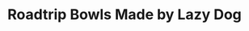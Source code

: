 ---
layout: place
title: "Roadtrip Bowls Made by Lazy Dog"
permalink: /texas/dallas/roadtrip-bowls-made-by-lazy-dog.html
stateAbbr: TX
stateName: Texas
cityName: Dallas
place_id: ChIJ61oqk1ghTIYRXTvHRuwQvMI
photos:
  - name: >-
      places/ChIJ61oqk1ghTIYRXTvHRuwQvMI/photos/AeeoHcLHtTR2rZ9T-6knsKBmJsBaCyME2exqvLs2KeU7bA7zIgBriubC_buKhvArnmft7rz-5tFhZYxgJF91lRXBPbKZS70W2hbLZF9mQR6CKuUOTGYQF9pTfqgSJMpgWrdYfLKQSDJSvSezEKnuajYGguQxX6YnZ6bQwdKk83nu5XyPHrOayb3eNFa26sqD0cSHwGFY5ldCiAdMGe5hK1PzDnC6UrDvkU9zq2gb1mV5uQaOU17_xTZEh80h3cbaw8VOfjyYhxVcKYiVozlGRo3joX42FKGrAayfgFWRosJ_D_YKJg
    widthPx: 1080
    heightPx: 608
    authorAttributions:
      - displayName: Roadtrip Bowls Made by Lazy Dog
        uri: https://maps.google.com/maps/contrib/105550632788096299359
        photoUri: >-
          https://lh3.googleusercontent.com/a-/ALV-UjWXlK8QpYKvZ2PTjcbe5pWw5eYzWKtD5xoOAATNPx7TihCjkbw=s100-p-k-no-mo
    flagContentUri: >-
      https://www.google.com/local/imagery/report/?cb_client=maps_api_places.places_api&image_key=!1e10!2sAF1QipNkBCbLjivVwWMaOJdR15FTeW7iqB_GWxqSHY2u&hl=en-US
    googleMapsUri: >-
      https://www.google.com/maps/place//data=!3m4!1e2!3m2!1sAF1QipNkBCbLjivVwWMaOJdR15FTeW7iqB_GWxqSHY2u!2e10!4m2!3m1!1s0x864c2158932a5aeb:0xc2bc10ec46c73b5d
  - name: >-
      places/ChIJ61oqk1ghTIYRXTvHRuwQvMI/photos/AeeoHcJCzE5pWzTxamb6zpQjLsWEWqjLp4RnhdWY3DAWDXkdRaOaLYbr_zTpmfWIGwscm-pertH1KT1oK-BAF1E4octXRFFqvJ3vY9uedcTLQzOEw-MaiCop0myTXmx0TM2rsYmln9GFO6-rbpDLwxZSqAL74q4Aab2JclMqiekJ--yO1JWfnendtpNLaw90M-sF-I4hfKrZ0jyUo4ou_JSg1bGpumhc9zCLiGODdGM9QvOGfWv-s9YpeUVBd-jFLN8pLhW2mRwJFJy9Tmv0WgSC3CfG6mcVlwHpB08HysOBA2uKGg
    widthPx: 1080
    heightPx: 1080
    authorAttributions:
      - displayName: Roadtrip Bowls Made by Lazy Dog
        uri: https://maps.google.com/maps/contrib/105550632788096299359
        photoUri: >-
          https://lh3.googleusercontent.com/a-/ALV-UjWXlK8QpYKvZ2PTjcbe5pWw5eYzWKtD5xoOAATNPx7TihCjkbw=s100-p-k-no-mo
    flagContentUri: >-
      https://www.google.com/local/imagery/report/?cb_client=maps_api_places.places_api&image_key=!1e10!2sAF1QipMVjg8mmJ2rKFvmS0u1FLKmzu8ACA5qIk_nsnpW&hl=en-US
    googleMapsUri: >-
      https://www.google.com/maps/place//data=!3m4!1e2!3m2!1sAF1QipMVjg8mmJ2rKFvmS0u1FLKmzu8ACA5qIk_nsnpW!2e10!4m2!3m1!1s0x864c2158932a5aeb:0xc2bc10ec46c73b5d
  - name: >-
      places/ChIJ61oqk1ghTIYRXTvHRuwQvMI/photos/AeeoHcIokVdyPtD71xaJhtVq4wPAhy_tIre4gYZqMGj2xPZSU5iISIv_yVRitefhPPCY2O5LIRhgh5S4O9cN5QFlAivsx0sq_l634xVJyEtrBkVlehYFnJw65YopvhJNtAAFj2_rxsJ1obXfJDqykJIp6ap7RJrz-s_zekrEWBlOQxMZuUBsFEGn54nsq_J-59SeboDusAOURJMB6PCJkKv2VLlBM7VpPj89lbIiBu--pID1fQAKwHC4mbzEXMBvh-pwac_MKc7HIkwvJLnnjYBjo8-QuHrNaWI7tFnuPc8oBj3d3w
    widthPx: 1080
    heightPx: 1080
    authorAttributions:
      - displayName: Roadtrip Bowls Made by Lazy Dog
        uri: https://maps.google.com/maps/contrib/105550632788096299359
        photoUri: >-
          https://lh3.googleusercontent.com/a-/ALV-UjWXlK8QpYKvZ2PTjcbe5pWw5eYzWKtD5xoOAATNPx7TihCjkbw=s100-p-k-no-mo
    flagContentUri: >-
      https://www.google.com/local/imagery/report/?cb_client=maps_api_places.places_api&image_key=!1e10!2sAF1QipNbbYQY9gZDBx1mu9JgTl8Cs5ZJ73PXOjAjuFZH&hl=en-US
    googleMapsUri: >-
      https://www.google.com/maps/place//data=!3m4!1e2!3m2!1sAF1QipNbbYQY9gZDBx1mu9JgTl8Cs5ZJ73PXOjAjuFZH!2e10!4m2!3m1!1s0x864c2158932a5aeb:0xc2bc10ec46c73b5d
  - name: >-
      places/ChIJ61oqk1ghTIYRXTvHRuwQvMI/photos/AeeoHcKVf-1CGLWl7fXq9_wHRMViLPp_09-mqacSd-bhnZseq_38FFwtdt0KKNxI70tw2-Z1Nj1pH2SBlq0KOgKwXVdUgeJ4daYJMQRATEOgHcjQ7U-WmVCEEP6zIIJkkVULp94DIFa2bRv6sX5P-h1zoOcTRSQXaSJo3Bp1lo0D4pMRigweaM67q028HDdW9c2vj4maTkcf6LAhA9KqFU-ZL3gnFNm2GeV1Bs3YIblK8fQYRtUoAgGTE08XU79idSzy_2gOk_K_A_sJC_k7J7AKdp-fG71Fiin_IZuRv1WH_JIpEQ
    widthPx: 1080
    heightPx: 1080
    authorAttributions:
      - displayName: Roadtrip Bowls Made by Lazy Dog
        uri: https://maps.google.com/maps/contrib/105550632788096299359
        photoUri: >-
          https://lh3.googleusercontent.com/a-/ALV-UjWXlK8QpYKvZ2PTjcbe5pWw5eYzWKtD5xoOAATNPx7TihCjkbw=s100-p-k-no-mo
    flagContentUri: >-
      https://www.google.com/local/imagery/report/?cb_client=maps_api_places.places_api&image_key=!1e10!2sAF1QipPS-_tn8iG_0WwLqFWJWP8CtEiZy_N3kgJingF-&hl=en-US
    googleMapsUri: >-
      https://www.google.com/maps/place//data=!3m4!1e2!3m2!1sAF1QipPS-_tn8iG_0WwLqFWJWP8CtEiZy_N3kgJingF-!2e10!4m2!3m1!1s0x864c2158932a5aeb:0xc2bc10ec46c73b5d
  - name: >-
      places/ChIJ61oqk1ghTIYRXTvHRuwQvMI/photos/AeeoHcIBPfOmeU6IpbROA60sCIjyBZSVzJsJxw17kSmSmRKkWNRVZJhlSW04JT5h2U5kCE912nPfb2fuTaVeLIb4oMnHPtfLX1q_iKvoRmiNaS0Bv3BriUrM1_L6sMvOIJUFgQkB3s2pKhVco2ZdLOsgTPuaPdOCfMdXSKm5zTMfyhbMAMchawl8U9u4KRSuQhcZ7Y7JbYwWDGiseqdd0UDUi3tOcBFTGvLSZyEthNNzVx_IpCwcRAIwywLdAQEoHcB6k8azQSuH1Q_haCFkE5KNDX88MzJ0hPbrzARI9qQRUBiTPQ
    widthPx: 1080
    heightPx: 1080
    authorAttributions:
      - displayName: Roadtrip Bowls Made by Lazy Dog
        uri: https://maps.google.com/maps/contrib/105550632788096299359
        photoUri: >-
          https://lh3.googleusercontent.com/a-/ALV-UjWXlK8QpYKvZ2PTjcbe5pWw5eYzWKtD5xoOAATNPx7TihCjkbw=s100-p-k-no-mo
    flagContentUri: >-
      https://www.google.com/local/imagery/report/?cb_client=maps_api_places.places_api&image_key=!1e10!2sAF1QipNA4wcDxPt74hhmk1GiSsG802-snQn_H1J-bw-c&hl=en-US
    googleMapsUri: >-
      https://www.google.com/maps/place//data=!3m4!1e2!3m2!1sAF1QipNA4wcDxPt74hhmk1GiSsG802-snQn_H1J-bw-c!2e10!4m2!3m1!1s0x864c2158932a5aeb:0xc2bc10ec46c73b5d
  - name: >-
      places/ChIJ61oqk1ghTIYRXTvHRuwQvMI/photos/AeeoHcLiXmUgDKnvKbByWnWzvasm9XqDkcGhnVblHvTrtPGp72LcEoJd9UqcE6Zz4Q5O3orOSOp8Brmd7gMFO3V4K5IEXVMbYc1YyQnuj9jsp05s9bC22Q6QPXadP1K0v67WwTFo53hKRSQ6SNIXLHd0xe6wePv9AlnYapZ6m6zBEwAo2pTREH4pXw0-GN3-sPD-DxFyHNfoGWZWvyWJCi31wyu_AMDkW79ViB1Nous8RCSnYL0I-8Pqc_4dfIcEykBixAAdocE1xwR-A9TQBTomMFupIx-pWTJKX_DiabA2Ac9fSA
    widthPx: 1080
    heightPx: 1080
    authorAttributions:
      - displayName: Roadtrip Bowls Made by Lazy Dog
        uri: https://maps.google.com/maps/contrib/105550632788096299359
        photoUri: >-
          https://lh3.googleusercontent.com/a-/ALV-UjWXlK8QpYKvZ2PTjcbe5pWw5eYzWKtD5xoOAATNPx7TihCjkbw=s100-p-k-no-mo
    flagContentUri: >-
      https://www.google.com/local/imagery/report/?cb_client=maps_api_places.places_api&image_key=!1e10!2sAF1QipOwV0p_8Q1bpYYaCAHo4_borxIhJx20KGcJ77yC&hl=en-US
    googleMapsUri: >-
      https://www.google.com/maps/place//data=!3m4!1e2!3m2!1sAF1QipOwV0p_8Q1bpYYaCAHo4_borxIhJx20KGcJ77yC!2e10!4m2!3m1!1s0x864c2158932a5aeb:0xc2bc10ec46c73b5d
  - name: >-
      places/ChIJ61oqk1ghTIYRXTvHRuwQvMI/photos/AeeoHcKmgKv8FDqyd1IiS25DuAqxeXwFSmQUZn02UQWj4h5OJ_bQINQ4EdOG6cDma5uQTGCD93Zc-E6sfBHkjdQ1aFVEx9v-nGKc3WTTEm3L3x5opD_szdJeC7gt-MhtbzokXAQB6XUD6Kbwo8zVLIvulCOWrtF6nkf0JTOSssRUF0tmR2rOggSLQ4Z4oNvW5YHrqmJXZMS133lxKpLCkbmAOXSNb2ZZHG0JQwtEh4apshGrVwZ8jFDwShqpyo2BsqWPRNi3w_Fnyk0nGF-UWc93-BBzWL2jNOqigyTr5xkIR3NMhg
    widthPx: 1080
    heightPx: 1080
    authorAttributions:
      - displayName: Roadtrip Bowls Made by Lazy Dog
        uri: https://maps.google.com/maps/contrib/105550632788096299359
        photoUri: >-
          https://lh3.googleusercontent.com/a-/ALV-UjWXlK8QpYKvZ2PTjcbe5pWw5eYzWKtD5xoOAATNPx7TihCjkbw=s100-p-k-no-mo
    flagContentUri: >-
      https://www.google.com/local/imagery/report/?cb_client=maps_api_places.places_api&image_key=!1e10!2sAF1QipMoGRfHbmuPkXOXYOASjgXqnhfCanI_QSCI47W_&hl=en-US
    googleMapsUri: >-
      https://www.google.com/maps/place//data=!3m4!1e2!3m2!1sAF1QipMoGRfHbmuPkXOXYOASjgXqnhfCanI_QSCI47W_!2e10!4m2!3m1!1s0x864c2158932a5aeb:0xc2bc10ec46c73b5d
  - name: >-
      places/ChIJ61oqk1ghTIYRXTvHRuwQvMI/photos/AeeoHcJb_FsAJTdtuC2DPNLbPfbYz1y4At7O9zyR8poLO6pavNv9ohJYUyM2jG-HfTW9mMF0rI0Xa0lOMljoa6fWl3v2LHnnCQ0ufRmXpbx4KPMrQhudiMIW8kcOwGzK2ljxrQgaEt0yyWk3SNo0kOcdlIAcUCYq56g704pPgDqgJHCuBZbiuIjsr3L95c1bRc4hEU6Si7D6KSIoH_LQ3WIaayqdR2uouTDS7YBxhSJy5muqaYOn3IsmpE4x73jDVbU5JAiECYzaURbTpk78ieIJkx2Mv4i-op6BWpFZTZ_sdK3ONIlKbP674CrgD0b5BUDXg2JAYvgyB5b3xG3PeFUbEOt8gB0Jo-NEiOGnw1E6WQt1aALmPY3ztKEkvFbZzIT92j730lzylrwzINeVNQ9aBXpNjJnlbQFCIL53zacr_S8
    widthPx: 2160
    heightPx: 3840
    authorAttributions:
      - displayName: NATURALLY DAY’S EYE
        uri: https://maps.google.com/maps/contrib/116413193789711286408
        photoUri: >-
          https://lh3.googleusercontent.com/a-/ALV-UjUb73zuJGJyAlwNLPNm0bLYv2VIhqNIrjg1AVXkjpLUII1038wI=s100-p-k-no-mo
    flagContentUri: >-
      https://www.google.com/local/imagery/report/?cb_client=maps_api_places.places_api&image_key=!1e10!2sCIHM0ogKEICAgIDhl6T5Rw&hl=en-US
    googleMapsUri: >-
      https://www.google.com/maps/place//data=!3m4!1e2!3m2!1sCIHM0ogKEICAgIDhl6T5Rw!2e10!4m2!3m1!1s0x864c2158932a5aeb:0xc2bc10ec46c73b5d
  - name: >-
      places/ChIJ61oqk1ghTIYRXTvHRuwQvMI/photos/AeeoHcKtkFTV67SFLe7XGw33aPiRid4k0iioHCXA37yPcNxpjDREBNjs1PWqiyGpWue0bMbdFHm3YUNalwUuVq5JeEO1M212JPw0s6xnNhlHIWzXZ8Oj8KBR9wJ6O7wynTQ2_ZuQd17aQktnTFQ81KhO4VvgPMP_BdHwLnOrwzx3WUPEFCSVX5X-AaD6nwobPpwAtE9k06VQZ1TqB5nwTj9H1gnyVIuwhbVaxXRMI2wC8lhZvt1GdMH6XQ6k-XhBBfxhXybyGp7iboSPHRIGj0qxapU2YbWQfGw2R50WVMK6JWWsbocgoZzQIoJ69Xp8r183xxP66NobOjeusLJY5zHWQp_uR-G1Umj9a94YNYa1G1ofRo-TLJaQw1QN8MSX2I3j2Zit1iPA2ZSlPEKsBx8_Zs9X90uxQ82dutkZd7kwGPch9J6t
    widthPx: 2268
    heightPx: 4032
    authorAttributions:
      - displayName: NATURALLY DAY’S EYE
        uri: https://maps.google.com/maps/contrib/116413193789711286408
        photoUri: >-
          https://lh3.googleusercontent.com/a-/ALV-UjUb73zuJGJyAlwNLPNm0bLYv2VIhqNIrjg1AVXkjpLUII1038wI=s100-p-k-no-mo
    flagContentUri: >-
      https://www.google.com/local/imagery/report/?cb_client=maps_api_places.places_api&image_key=!1e10!2sCIHM0ogKEICAgIDhl6T55wE&hl=en-US
    googleMapsUri: >-
      https://www.google.com/maps/place//data=!3m4!1e2!3m2!1sCIHM0ogKEICAgIDhl6T55wE!2e10!4m2!3m1!1s0x864c2158932a5aeb:0xc2bc10ec46c73b5d
  - name: >-
      places/ChIJ61oqk1ghTIYRXTvHRuwQvMI/photos/AeeoHcKli7z9-b9abRadQ3BUBuAgH-PACW29Jidn-DHn2yHWrg2HQWh4UovbNB2wt51rF0bkIqySwK4T7lbo8WTnyVIH5coVADnFRIKCIk6B4iWCMShK4Nbt2UFyPZeERsSEsW5E-l8_95aY_IEN79xud9tQ349QDhFroZOxFs0ARia7cAWBArtD5RLXLFBHU1ZESrTom2S9ngDlxHhR5QdZV-wcYk4zw60MHI61W3P13aSNrc3C__B8bMK52YtPIngc8dLwPXrlVXjPA2A6xDLY9d1_irShBEy0hdU4D71jmigWe-KnKD-89tn67FTfXouxJC4p3F_jXtjspQoXuPFQrTw3HNOaPwHLdWVBFg0jYCQDrtBvXxCMONKvinPm6Uka5sJTNHeu-xvm0nBNdys55ef77XgBjz6a7DlIoEsYfE2vBQ
    widthPx: 2268
    heightPx: 4032
    authorAttributions:
      - displayName: NATURALLY DAY’S EYE
        uri: https://maps.google.com/maps/contrib/116413193789711286408
        photoUri: >-
          https://lh3.googleusercontent.com/a-/ALV-UjUb73zuJGJyAlwNLPNm0bLYv2VIhqNIrjg1AVXkjpLUII1038wI=s100-p-k-no-mo
    flagContentUri: >-
      https://www.google.com/local/imagery/report/?cb_client=maps_api_places.places_api&image_key=!1e10!2sCIHM0ogKEICAgIDhl6T5Fw&hl=en-US
    googleMapsUri: >-
      https://www.google.com/maps/place//data=!3m4!1e2!3m2!1sCIHM0ogKEICAgIDhl6T5Fw!2e10!4m2!3m1!1s0x864c2158932a5aeb:0xc2bc10ec46c73b5d
address: 5100 Belt Line Rd Suite 500, Dallas, TX 75254, USA
street: 5100 Belt Line Rd Suite 500
city: Dallas
state: TX
zip: '75254'
country: USA
neighborhood: null
latitude: '32.951431'
longitude: '-96.820854'
accessibility_options:
  wheelchairAccessibleParking: true
  wheelchairAccessibleEntrance: true
  wheelchairAccessibleRestroom: true
  wheelchairAccessibleSeating: true
business_status: OPERATIONAL
name: Roadtrip Bowls Made by Lazy Dog
google_maps_links:
  directionsUri: >-
    https://www.google.com/maps/dir//''/data=!4m7!4m6!1m1!4e2!1m2!1m1!1s0x864c2158932a5aeb:0xc2bc10ec46c73b5d!3e0
  placeUri: https://maps.google.com/?cid=14032109145965411165
  writeAReviewUri: >-
    https://www.google.com/maps/place//data=!4m3!3m2!1s0x864c2158932a5aeb:0xc2bc10ec46c73b5d!12e1
  reviewsUri: >-
    https://www.google.com/maps/place//data=!4m4!3m3!1s0x864c2158932a5aeb:0xc2bc10ec46c73b5d!9m1!1b1
  photosUri: >-
    https://www.google.com/maps/place//data=!4m3!3m2!1s0x864c2158932a5aeb:0xc2bc10ec46c73b5d!10e5
primary_type: Restaurant
opening_hours:
  regular: null
  current: null
secondary_opening_hours:
  regular:
    weekdayDescriptions: null
    type: null
  current:
    weekdayDescriptions: null
    type: null
phone: null
price_level: null
price_range: null
rating: null
rating_count: 0
website: null
description: null
reviews: null
parking_options: null
payment_options: null
allow_dogs: null
curbside_pickup: null
delivery: null
dine_in: null
good_for_children: null
good_for_groups: null
good_for_sports: null
live_music: null
menu_for_children: null
outdoor_seating: null
reservable: null
restroom: null
serves_beer: null
serves_breakfast: null
serves_brunch: null
serves_cocktails: null
serves_coffee: null
serves_dinner: null
serves_dessert: null
serves_lunch: null
serves_vegetarian_food: null
serves_wine: null
takeout: null
slug: Roadtrip-Bowls-Made-by-Lazy-Dog

---